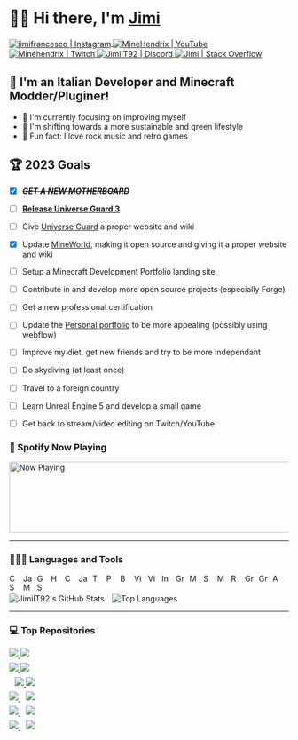 # 👋🏼 Hi there, I'm <a href="https://stackoverflow.com/users/2695796/jimi" target="_blank">Jimi</a>
<a href="https://www.instagram.com/jimifrancesco/" target="_blank">
  <img align="center" alt="jimifrancesco | Instagram" title="Instagram" src="https://img.shields.io/badge/jimifrancesco-e4405f?style=flat-square&logo=instagram&logoColor=white" />
</a>
<a href="https://www.youtube.com/channel/UCQMKod7OLyusuyzV4dSHBvQ" target="_blank">
  <img align="center" alt="MineHendrix | YouTube" title="YouTube" src="https://img.shields.io/youtube/channel/subscribers/UCQMKod7OLyusuyzV4dSHBvQ?label=%20MineHendrix&logo=youtube&style=flat-square" />
</a>
<a href="https://www.twitch.tv/minehendrix" target="_blank">
  <img align="center" alt="Minehendrix | Twitch" title="Twitch" src="https://img.shields.io/twitch/status/minehendrix?color=9146FF&label=Minehendrix&logo=twitch&logoColor=white&style=flat-square" />
</a>
<a href="http://discordapp.com/users/155469699109486592" target="_blank">
  <img align="center" alt="JimiIT92 | Discord" title="Discord" src="https://img.shields.io/badge/Jimi-5865F2?style=flat-square&logo=discord&logoColor=white" />
</a>
<a href="https://stackoverflow.com/users/2695796/jimi" target="_blank">
  <img align="center" alt="Jimi | Stack Overflow" title="Stack Overflow" src="https://img.shields.io/badge/Jimi-FF6719?style=flat-square&logo=stackoverflow&logoColor=white" />
</a>

## 🍝 I'm an Italian Developer and Minecraft Modder/Pluginer!

- 🥊 I'm currently focusing on improving myself
- 🌳 I'm shifting towards a more sustainable and green lifestyle
- 🎸 Fun fact: I love rock music and retro games

## 🏆 2023 Goals

- [x] <s><i>**GET A NEW MOTHERBOARD**</i></s>
- [ ] <u>**Release Universe Guard 3**</u>
- [ ] Give <a href="https://ore.spongepowered.org/Francesco_Jimi/Universe-Guard" target="_blank">Universe Guard</a> a proper website and wiki
- [x] Update <a href="https://mineworldminecraft.altervista.org/blog/" target="_blank">MineWorld</a>, making it open source and giving it a proper website and wiki
- [ ] Setup a Minecraft Development Portfolio landing site
- [ ] Contribute in and develop more open source projects (especially Forge)
- [ ] Get a new professional certification
- [ ] Update the <a href="https://francescogimignano.github.io/Portfolio/">Personal portfolio</a> to be more appealing (possibly using webflow)
- [ ] Improve my diet, get new friends and try to be more independant
- [ ] Do skydiving (at least once)
- [ ] Travel to a foreign country
- [ ] Learn Unreal Engine 5 and develop a small game
- [ ] Get back to stream/video editing on Twitch/YouTube


### 🎵 Spotify Now Playing

<img src="https://novatorem-jimiit92.vercel.app/api/spotify?background_color=151515" width="512" height="128" alt="Now Playing">

<hr />

### 👨🏼‍💻 Languages and Tools

<!-- Back-End Languages -->
<a href="https://dotnet.microsoft.com/" target="_blank"><img align="left" alt="C# / .NET" title="C# / .NET" width="16px" style="margin-right: 9px" src="https://ico.now.sh/dotnet/512BD4" /></a>
<a href="https://www.java.com/" target="_blank"><img align="left" alt="Java" title="Java" width="16px" style="margin-right: 9px" src="https://www.svgrepo.com/show/184143/java.svg" /></a>
<a href="https://go.dev/" target="_blank"><img align="left" alt="GoLang" title="GoLang" width="16px" style="margin-right: 9px" src="https://ico.now.sh/go/00ADD8" /></a>
<!-- Front-End Languages -->
<a href="https://www.w3schools.com/html/" target="_blank"><img align="left" alt="HTML 5" title="HTML 5" width="16px" style="margin-right: 9px" src="https://ico.now.sh/html5/E34F26" /></a>
<a href="https://www.w3schools.com/css/" target="_blank"><img align="left" alt="CSS 3" title="CSS 3" width="16px" style="margin-right: 9px" src="https://ico.now.sh/css3/1572B6" /></a>
<a href="https://www.w3schools.com/js/" target="_blank"><img align="left" alt="Javascript" title="Javascript" width="16px" style="margin-right: 9px" src="https://ico.now.sh/javascript/F7DF1E" /></a>
<a href="https://www.typescriptlang.org/" target="_blank"><img align="left" alt="Typescript" title="Typescript" width="16px" style="margin-right: 9px" src="https://ico.now.sh/typescript/3178C6" /></a>
<!-- Scripting Languages -->
<a href="https://docs.microsoft.com/en-us/powershell/" target="_blank"><img align="left" alt="Powershell" title="Powershell" width="16px" style="margin-right: 9px" src="https://ico.now.sh/powershell/5391FE" /></a>
<a href="https://www.gnu.org/software/bash/" target="_blank"><img align="left" alt="Bash" title="Bash" width="16px" style="margin-right: 9px" src="https://ico.now.sh/gnubash/4EAA25" /></a>
<!-- IDEs -->
<a href="https://visualstudio.microsoft.com/" target="_blank"><img align="left" alt="Visual Studio" title="Visual Studio" width="16px" style="margin-right: 9px" src="https://ico.now.sh/visualstudio/5C2D91" /></a>
<a href="https://code.visualstudio.com/" target="_blank"><img align="left" alt="Visual Studio Code" title="Visual Studio Code" width="16px" style="margin-right: 9px" src="https://ico.now.sh/visualstudiocode/007ACC" /></a>
<a href="https://www.jetbrains.com/idea/" target="_blank"><img align="left" alt="IntelliJ Idea" title="IntelliJ Idea" width="16px" style="margin-right: 9px" src="https://ico.now.sh/intellijidea/4697ff" /></a>
<!-- Build Systems -->
<a href="https://gradle.org/" target="_blank"><img align="left" alt="Gradle" title="Gradle" width="16px" style="margin-right: 9px" src="https://ico.now.sh/gradle/02303A" /></a>
<a href="https://maven.apache.org/" target="_blank"><img align="left" alt="Maven" title="Maven" width="16px" style="margin-right: 9px" src="https://ico.now.sh/apachemaven/C71A36" /></a>
<!-- Databases -->
<a href="https://www.microsoft.com/en-us/sql-server/sql-server-downloads" target="_blank"><img align="left" alt="SQL Server" title="SQL Server" width="16px" style="margin-right: 9px" src="https://ico.now.sh/microsoftsqlserver/CC2927" /></a>
<a href="https://www.mongodb.com/" target="_blank"><img align="left" alt="MongoDB" title="MongoDB" width="16px" style="margin-right: 9px" src="https://ico.now.sh/mongodb/47A248" /></a>
<a href="https://redis.io/" target="_blank"><img align="left" alt="Redis" title="Redis" width="16px" style="margin-right: 9px" src="https://ico.now.sh/redis/DC382D" /></a>
<!-- Tools -->
<a href="https://graphql.org/" target="_blank"><img align="left" alt="GraphQL" title="GraphQL" width="16px" style="margin-right: 9px" src="https://ico.now.sh/graphql/E10098" /></a>
<a href="https://trello.com/" target="_blank"><img align="left" alt="GraphQL" title="Trello" width="16px" style="margin-right: 9px" src="https://ico.now.sh/trello/0052CC" /></a>
<a href="https://aws.amazon.com/" target="_blank"><img align="left" alt="AWS" title="AWS" width="16px" style="margin-right: 9px" src="https://ico.now.sh/amazonaws/FF9900" /></a>
<a href="https://www.serverless.com/" target="_blank"><img align="left" alt="Serverless" title="Serverless" width="16px" style="margin-right: 9px" src="https://ico.now.sh/serverless/FD5750" /></a>
<a href="https://forums.minecraftforge.net/" target="_blank"><img align="left" alt="Minecraft Forge" title="Minecraft Forge" width="16px" style="margin-right: 9px" src="https://ico.now.sh/curseforge/ED2D2F" /></a>
<a href="https://www.spongepowered.org/" target="_blank"><img align="left" alt="Sponge" title="Sponge" width="16px" style="margin-right: 9px" src="https://www.spongepowered.org/assets/img/icons/spongie-mark.svg" /></a>

<br/>
<br/>
<img align="center" alt="JimiIT92's GitHub Stats" src="https://github-readme-stats.vercel.app/api?username=JimiIT92&show_icons=true&hide_border=true&theme=dark&hide=prs&count_private=true" />
<img align="center" alt="Top Languages" style="margin-left: 10px" src="https://github-readme-stats.vercel.app/api/top-langs/?username=JimiIT92&layout=compact&theme=dark&langs_count=10&hide_border=true" />

<hr />

### 💻 Top Repositories

<a href="https://github.com/JimiIT92/MineWorld">
  <img align="center" style="margin-bottom: 10px" src="https://github-readme-stats.vercel.app/api/pin/?username=JimiIT92&repo=MineWorld&show_icons=true&hide_border=true&theme=dark" />
</a>
<a href="https://github.com/JimiIT92/BundlesMod">
  <img align="center" style="margin-bottom: 10px" src="https://github-readme-stats.vercel.app/api/pin/?username=JimiIT92&repo=BundlesMod&show_icons=true&hide_border=true&theme=dark" />
</a>

<br />

<a href="https://github.com/JimiIT92/UniverseGuard2">
  <img align="center" style="margin-bottom: 10px" src="https://github-readme-stats.vercel.app/api/pin/?username=JimiIT92&repo=UniverseGuard2&show_icons=true&hide_border=true&theme=dark" />
</a>
<a href="https://github.com/JimiIT92/BlazersMod">
  <img align="center" style="margin-bottom: 10px" src="https://github-readme-stats.vercel.app/api/pin/?username=JimiIT92&repo=BlazersMod&show_icons=true&hide_border=true&theme=dark" />
</a>

<br />

<a href="https://github.com/JimiIT92/BetterSnowierSnow">
  <img align="center" style="margin-bottom: 10px;margin-left: 10px;" src="https://github-readme-stats.vercel.app/api/pin/?username=JimiIT92&repo=BetterSnowierSnow&show_icons=true&hide_border=true&theme=dark" />
</a>
<a href="https://github.com/JimiIT92/snow_on_stairs">
  <img align="center" style="margin-bottom: 10px" src="https://github-readme-stats.vercel.app/api/pin/?username=JimiIT92&repo=snow_on_stairs&show_icons=true&hide_border=true&theme=dark" />
</a>

<br />

<a href="https://github.com/JimiIT92/TwitchSpawn">
  <img align="center" style="margin-bottom: 10px" src="https://github-readme-stats.vercel.app/api/pin/?username=JimiIT92&repo=TwitchSpawn&show_icons=true&hide_border=true&theme=dark"  />
</a>
<a href="https://github.com/JimiIT92/NameTagKeeper">
  <img align="center" style="margin-bottom: 10px;margin-left: 10px;" src="https://github-readme-stats.vercel.app/api/pin/?username=JimiIT92&repo=NameTagKeeper&show_icons=true&hide_border=true&theme=dark" />
</a>

<br />

<a href="https://github.com/JimiIT92/novatorem">
  <img align="center" style="margin-bottom: 10px" src="https://github-readme-stats.vercel.app/api/pin/?username=JimiIT92&repo=novatorem&show_icons=true&hide_border=true&theme=dark" />
</a>
<a href="https://github.com/JimiIT92/Elmah.io-Go">
  <img align="center" style="margin-bottom: 10px;margin-left: 10px;" src="https://github-readme-stats.vercel.app/api/pin/?username=JimiIT92&repo=Elmah.io-Go&show_icons=true&hide_border=true&theme=dark" />
</a>

<br />

<a href="https://github.com/JimiIT92/Lambda-Graphql-Boilerplate">
  <img align="center" style="margin-bottom: 10px" src="https://github-readme-stats.vercel.app/api/pin/?username=JimiIT92&repo=Lambda-Graphql-Boilerplate&show_icons=true&hide_border=true&theme=dark" />
</a>
<a href="https://github.com/JimiIT92/ALBResponse">
  <img align="center" style="margin-bottom: 10px;margin-left: 10px;" src="https://github-readme-stats.vercel.app/api/pin/?username=JimiIT92&repo=ALBResponse&show_icons=true&hide_border=true&theme=dark" />
</a>
